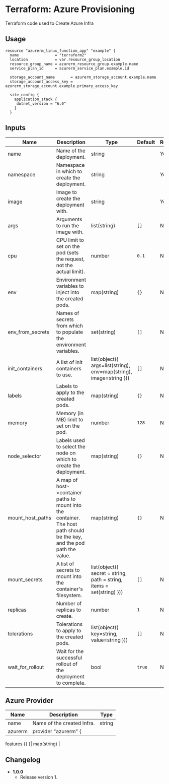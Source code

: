 Terraform: Azure Provisioning
========================================

Terraform code used to Create Azure Infra

## Usage

```hcl-terraform
resource "azurerm_linux_function_app" "example" {
  name                = "terraform2"
  location            = var.resource_group_location
  resource_group_name = azurerm_resource_group.example.name
  service_plan_id     = azurerm_service_plan.example.id

  storage_account_name       = azurerm_storage_account.example.name
  storage_account_access_key = azurerm_storage_account.example.primary_access_key

  site_config {
    application_stack {
     dotnet_version = "6.0"
    }
  }
```

## Inputs

| Name             | Description                                                                                                              | Type                                                                  | Default | Required |
|------------------|--------------------------------------------------------------------------------------------------------------------------|-----------------------------------------------------------------------|---------|----------|
| name             | Name of the deployment.                                                                                                  | string                                                                |         | Yes      |
| namespace        | Namespace in which to create the deployment.                                                                             | string                                                                |         | Yes      |
| image            | Image to create the deployment with.                                                                                     | string                                                                |         | Yes      |
| args             | Arguments to run the image with.                                                                                         | list(string)                                                          | `[]`    | No       |
| cpu              | CPU limit to set on the pod (sets the request, not the actual limit).                                                    | number                                                                | `0.1`   | No       |
| env              | Environment variables to inject into the created pods.                                                                   | map(string)                                                           | `{}`    | No       |
| env_from_secrets | Names of secrets from which to populate the environment variables.                                                       | set(string)                                                           | `[]`    | No       |
| init_containers  | A list of init containers to use.                                                                                        | list(object({ args=list(string), env=map(string), image=string }))    | `[]`    | No       |
| labels           | Labels to apply to the created pods.                                                                                     | map(string)                                                           | `{}`    | No       |
| memory           | Memory (in MB) limit to set on the pod.                                                                                  | number                                                                | `128`   | No       |
| node_selector    | Labels used to select the node on which to create the deployment.                                                        | map(string)                                                           | `{}`    | No       |
| mount_host_paths | A map of host->container paths to mount into the container. The host path should be the key, and the pod path the value. | map(string)                                                           | `{}`    | No       |
| mount_secrets    | A list of secrets to mount into the container's filesystem.                                                              | list(object({ secret = string, path = string, items = set(string) })) | `[]`    | No       |
| replicas         | Number of replicas to create.                                                                                            | number                                                                | `1`     | No       |
| tolerations      | Tolerations to apply to the created pods.                                                                                | list(object({ key=string, value=string }))                            | `[]`    | No       |
| wait_for_rollout | Wait for the successful rollout of the deployment to complete.                                                           | bool                                                                  | `true`  | No       |

## Azure Provider

| Name   | Description                               | Type        |
|--------|-------------------------------------------|-------------|
| name   | Name of the created Infra.           | string      |
| azurerm| provider "azurerm" {
  features {}
}| map(string) |

## Changelog

* **1.0.0**
    * Release version 1.
